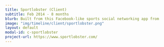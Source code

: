```yaml
---
title: Sportlobster (Client)
subtitle: Feb 2014 - 8 months
blurb: Built from this Facebook-like sports social networking app from the ground up for this well funded startup (team of 2 - versions 0.1 - 2.5).
image: "img/timeline/client/sportlobster.png"
layout: default
modal-id: c-sportlobster
project-url: https://www.sportlobster.com/
---
```


